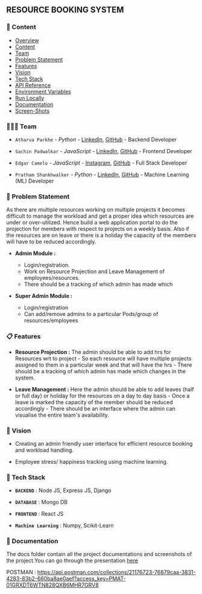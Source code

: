 
## RESOURCE BOOKING SYSTEM

### 🔗 Content

- [Overview](#resource-booking-system)
- [Content](#-content)
- [Team](#-team)
- [Problem Statement](#-problem-statement)
- [Features](#-features)
- [Vision](#-vision)
- [Tech Stack](#-tech-stack)
- [API Reference](#-api-reference)
- [Environment Variables](#-environment-variables)
- [Run Locally](#-run-locally)
- [Documentation](#-documentation)
- [Screen-Shots](#-screen-shots)

### 👨‍👦‍👦 Team

- `Atharva Parkhe` -  *Python* -   [LinkedIn](https://www.linkedin.com/in/atharva-parkhe-3283b2202/), [GitHub](https://github.com/atharvparkhe) - Backend Developer

- `Sachin Padwalkar` -  *JavaScript* - [LinkedIn](https://www.linkedin.com/in/sachin-padwalkar-a265291ba/), [GitHub](https://github.com/Sachin9822)  -  Frontend Developer

- `Edgar Camelo` -  *JavaScript* - [Instagram](https://www.instagram.com/edgarandrewcamelo/), [GitHub](https://github.com/edgarAndrew)  -  Full Stack Developer

- `Pratham Shankhwalker` -  *Python* - [LinkedIn](https://www.linkedin.com/in/pratham-shankwalker-ab2899205/), [GitHub](https://github.com/prathamshankwalker)  -  Machine Learning (ML) Developer


### 📃 Problem Statement

As there are multiple resources working on multiple projects it becomes difficult to manage the workload and get a proper idea which resources are under or over-utilized. Hence build a web application portal to do the projection for members with respect to projects on a weekly basis. Also if the resources are on leave or there is a holiday the capacity of the members will have to be reduced accordingly.

- **Admin Module :**
    - Login/registration.
    - Work on Resource Projection and Leave Management of employees/resources.
    - There should be a tracking of which admin has made which 

- **Super Admin Module :**
    - Login/registration
    - Can add/remove admins to a particular Pods/group of resources/employees


### 📋 Features

- **Resource Projection :** The admin should be able to add hrs for Resources wrt to project - So each resource will have multiple projects assigned to them in a particular week and that will have the hrs - There should be a tracking of which admin has made which changes in the system.

- **Leave Management :** Here the admin should be able to add leaves (half or full day) or holiday for the resources on a day to day basis - Once a leave is marked the capacity of the member should be reduced accordingly - There should be an interface where the admin can visualise the entire team's availability.

### 🧬 Vision

- Creating an admin friendly user interface for efficient resource booking and workload handling.

- Employee stress/ happiness tracking using machine learning.



### 🧰 Tech Stack

- **`BACKEND`** : Node JS, Express JS, Django

- **`DATABASE`** : Mongo DB

- **`FRONTEND`** : React JS

- **`Machine Learning`** : Numpy, Scikit-Learn


### 📄 Documentation

The docs folder contain all the project documentations and screenshots of the project.You can go through the presentation [here](docs/project-report.pdf)

POSTMAN : https://api.postman.com/collections/21176723-76879caa-3831-4283-83b2-660ba8ae0aef?access_key=PMAT-01GRXDT6WTN828QXB6MHR7GRV8

